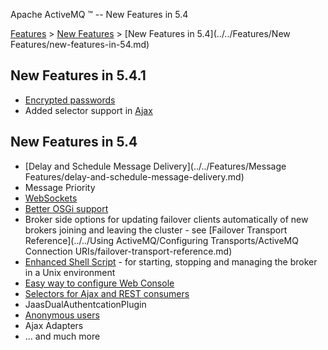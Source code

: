 Apache ActiveMQ ™ -- New Features in 5.4 

[Features](../../features.md) > [New Features](../../Features/new-features.md) > [New Features in 5.4](../../Features/New Features/new-features-in-54.md)


New Features in 5.4.1
---------------------

*   [Encrypted passwords](../../Features/Security/encrypted-passwords.md)
*   Added selector support in [Ajax](../../Connectivity/ajax.md)

New Features in 5.4
-------------------

*   [Delay and Schedule Message Delivery](../../Features/Message Features/delay-and-schedule-message-delivery.md)
*   Message Priority
*   [WebSockets](../../Connectivity/websockets.md)
*   [Better OSGi support](../../Connectivity/Containers/osgi-integration.md)
*   Broker side options for updating failover clients automatically of new brokers joining and leaving the cluster - see [Failover Transport Reference](../../Using ActiveMQ/Configuring Transports/ActiveMQ Connection URIs/failover-transport-reference.md)
*   [Enhanced Shell Script](../../Features/Unix/unix-shell-script.md) \- for starting, stopping and managing the broker in a Unix environment
*   [Easy way to configure Web Console](../../Tools/web-console.md)
*   [Selectors for Ajax and REST consumers](../../Connectivity/Protocols/rest.md)
*   JaasDualAuthentcationPlugin
*   [Anonymous users](../../Features/security.md)
*   Ajax Adapters
*   ... and much more

